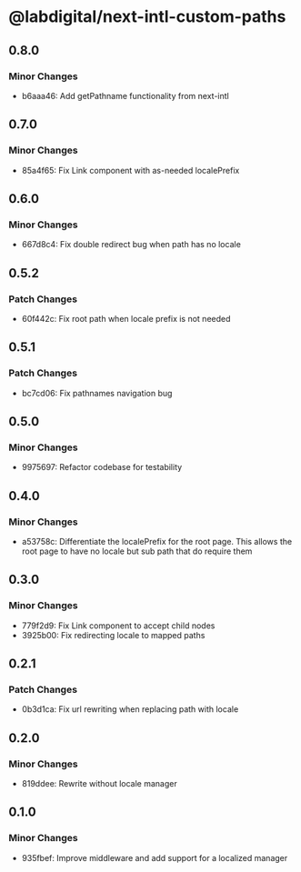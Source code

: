 # @labdigital/next-intl-custom-paths

## 0.8.0

### Minor Changes

- b6aaa46: Add getPathname functionality from next-intl

## 0.7.0

### Minor Changes

- 85a4f65: Fix Link component with as-needed localePrefix

## 0.6.0

### Minor Changes

- 667d8c4: Fix double redirect bug when path has no locale

## 0.5.2

### Patch Changes

- 60f442c: Fix root path when locale prefix is not needed

## 0.5.1

### Patch Changes

- bc7cd06: Fix pathnames navigation bug

## 0.5.0

### Minor Changes

- 9975697: Refactor codebase for testability

## 0.4.0

### Minor Changes

- a53758c: Differentiate the localePrefix for the root page. This allows the root page to have no locale but sub path that do require them

## 0.3.0

### Minor Changes

- 779f2d9: Fix Link component to accept child nodes
- 3925b00: Fix redirecting locale to mapped paths

## 0.2.1

### Patch Changes

- 0b3d1ca: Fix url rewriting when replacing path with locale

## 0.2.0

### Minor Changes

- 819ddee: Rewrite without locale manager

## 0.1.0

### Minor Changes

- 935fbef: Improve middleware and add support for a localized manager
